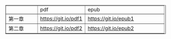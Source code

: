   <table border="1" cellpadding="2" cellspacing="2" align="center" width="150%">
  <tr>
	<td></td>
	<td>pdf</td>
	<td>epub</td>
  </tr>
  <tr>
	<td  width="20%">第一章</td>
	<td  width="30%"><a href="https://git.io/pdf1">https://git.io/pdf1</a></td>
	<td  width="50%"><a href="https://git.io/epub1">https://git.io/epub1</a></td>
  </tr>
  <tr>
	<td>第二章</td>
	<td><a href="https://git.io/pdf2">https://git.io/pdf2</a></td>
	<td><a href="https://git.io/epub2">https://git.io/epub2</a></td>
  </tr>
  </table>
